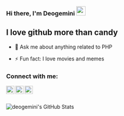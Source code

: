 ### Hi there, I'm Deogemini <a href="https://www.gautamkrishnar.com/"><img src="https://media.giphy.com/media/hvRJCLFzcasrR4ia7z/giphy.gif" width="25px"></a>

## I love github more than candy

- 💬 Ask me about anything related to PHP

- ⚡ Fun fact: I love movies and memes

### Connect with me:
[<img align="left" alt="codeSTACKr | Twitter" width="22px" src="https://cdn.jsdelivr.net/npm/simple-icons@v3/icons/twitter.svg" />][twitter]
[<img align="left" alt="codeSTACKr | LinkedIn" width="22px" src="https://cdn.jsdelivr.net/npm/simple-icons@v3/icons/linkedin.svg" />][linkedin]
[<img align="left" alt="codeSTACKr | Instagram" width="22px" src="https://cdn.jsdelivr.net/npm/simple-icons@v3/icons/instagram.svg" />][instagram]
<br />

<br />

<!-- [![deogemini's wakatime stats](https://github-readme-stats.vercel.app/api/wakatime?username=deogemini)](https://github.com/deogemini/github-readme-stats)
 -->



[twitter]: https://twitter.com/Deogemini99
[instagram]: https://instagram.com/de_gemini
[linkedin]: https://linkedin.com/in/deo-gemini

<img align="bottom" alt="deogemini's GitHub Stats" src="https://github-readme-stats.vercel.app/api?username=deogemini&show_icons=true&hide_border=true" />


